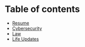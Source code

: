 # Table of contents

* [Resume](README.md)
* [Cybersecurity](cybersecurity.md)
* [Law](law.md)
* [Life Updates](life-updates.md)
